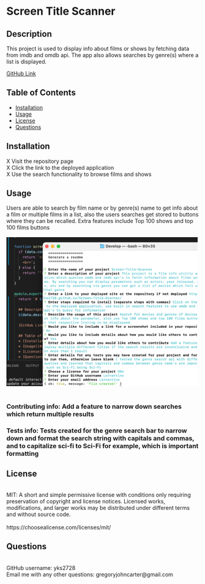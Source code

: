 # Screen Title Scanner  

  ## Description  
  This project is used to display info about films or shows by fetching data from imdb and omdb api. The app also allows searches by genre(s) where a list is displayed.  
  
  [GitHub Link](https://github.com/yks2728/Screen-Title-Scanner) 

  ## Table of Contents
  * [Installation](#installation)
  * [Usage](#usage)
  * [License](#license)
  * [Questions](#questions)
 
  ## Installation
  X Visit the repository page<br>X Click the link to the deployed application<br>X Use the search functionality to browse films and shows
  
  ## Usage
  Users are able to search by film name or by genre(s) name to get info about a film or multiple films in a list, also the users searches get stored to buttons where they can be recalled. Extra features include Top 100 shows and top 100 films buttons <br>
  <br>
  <img src='../src/screenshot.png' height='389px' width='500px'></img> <br>
    <br>
  ### Contributing info: Add a feature to narrow down searches which return multiple results<br>  
  ### Tests info: Tests created for the genre search bar to narrow down and format the search string with capitals and commas, and to capitalize sci-fi to Sci-Fi for example, which is important formatting<br>  
  ## License 
  <br>
  MIT: A short and simple permissive license with conditions only requiring preservation of copyright and license notices. Licensed works, modifications, and larger works may be distributed under different terms and without source code.<br>
  <br>
  https://choosealicense.com/licenses/mit/<br>
  
  ## Questions
  <br>
  GitHub username: yks2728 <br> 
  Email me with any other questions: gregoryjohncarter@gmail.com<br>
